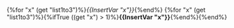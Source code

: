{%for "x" (get "list1to3")%}*{{InsertVar "x"}}*{%end%}
{%for "x" (get "list1to3")%}{%ifTrue ((get "x") > 1)%}**{{InsertVar "x"}}**{%end%}{%end%}